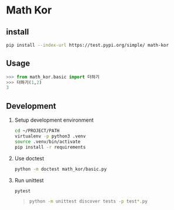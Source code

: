 # Math Kor

## install
```sh
pip install --index-url https://test.pypi.org/simple/ math-kor
```

## Usage

```python
>>> from math_kor.basic import 더하기
>>> 더하기(1,2)
3
```

## Development

1. Setup development environment

    ```sh
    cd ~/PROJECT/PATH
    virtualenv -p python3 .venv
    source .venv/bin/activate
    pip install -r requirements
    ```

2. Use doctest
    ```sh
    python -m doctest math_kor/basic.py
    ```

3. Run unittest
    ```sh
    pytest
    ```
    > ```sh
    > python -m unittest discover tests -p test*.py
    > ```

